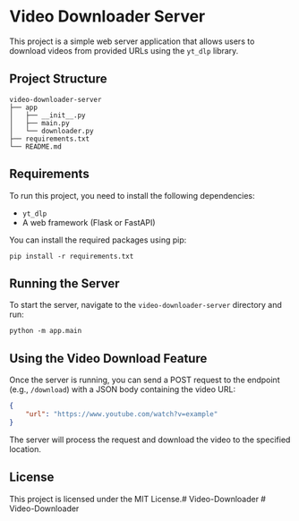 # Video Downloader Server

This project is a simple web server application that allows users to download videos from provided URLs using the `yt_dlp` library.

## Project Structure

```
video-downloader-server
├── app
│   ├── __init__.py
│   ├── main.py
│   └── downloader.py
├── requirements.txt
└── README.md
```

## Requirements

To run this project, you need to install the following dependencies:

- `yt_dlp`
- A web framework (Flask or FastAPI)

You can install the required packages using pip:

```
pip install -r requirements.txt
```

## Running the Server

To start the server, navigate to the `video-downloader-server` directory and run:

```
python -m app.main
```

## Using the Video Download Feature

Once the server is running, you can send a POST request to the endpoint (e.g., `/download`) with a JSON body containing the video URL:

```json
{
    "url": "https://www.youtube.com/watch?v=example"
}
```

The server will process the request and download the video to the specified location.

## License

This project is licensed under the MIT License.#   V i d e o - D o w n l o a d e r  
 #   V i d e o - D o w n l o a d e r  
 